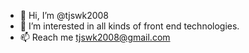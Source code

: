 - 👋 Hi, I’m @tjswk2008
- 👀 I’m interested in all kinds of front end technologies.
- 📫 Reach me tjswk2008@gmail.com

<!---
tjswk2008/tjswk2008 is a ✨ special ✨ repository because its `README.md` (this file) appears on your GitHub profile.
You can click the Preview link to take a look at your changes.
--->
